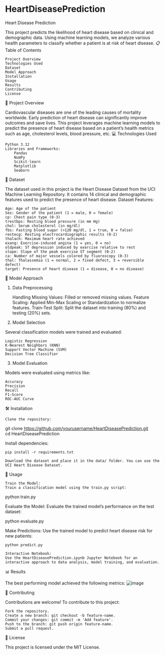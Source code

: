 # HeartDiseasePrediction

Heart Disease Prediction


This project predicts the likelihood of heart disease based on clinical and demographic data. Using machine learning models, we analyze various health parameters to classify whether a patient is at risk of heart disease.
📋 Table of Contents

    Project Overview
    Technologies Used
    Dataset
    Model Approach
    Installation
    Usage
    Results
    Contributing
    License

📖 Project Overview

Cardiovascular diseases are one of the leading causes of mortality worldwide. Early prediction of heart disease can significantly improve outcomes and save lives. This project leverages machine learning models to predict the presence of heart disease based on a patient’s health metrics such as age, cholesterol levels, blood pressure, etc.
💻 Technologies Used

    Python 3.12
    Libraries and Frameworks:
        Pandas
        NumPy
        Scikit-learn
        Matplotlib
        Seaborn

📂 Dataset

The dataset used in this project is the Heart Disease Dataset from the UCI Machine Learning Repository. It contains 14 clinical and demographic features used to predict the presence of heart disease.
Dataset Features:

    Age: Age of the patient
    Sex: Gender of the patient (1 = male, 0 = female)
    cp: Chest pain type (0-3)
    trestbps: Resting blood pressure (in mm Hg)
    chol: Serum cholesterol (in mg/dl)
    fbs: Fasting blood sugar (>120 mg/dl, 1 = true, 0 = false)
    restecg: Resting electrocardiographic results (0-2)
    thalach: Maximum heart rate achieved
    exang: Exercise-induced angina (1 = yes, 0 = no)
    oldpeak: ST depression induced by exercise relative to rest
    slope: Slope of the peak exercise ST segment (0-2)
    ca: Number of major vessels colored by fluoroscopy (0-3)
    thal: Thalassemia (1 = normal, 2 = fixed defect, 3 = reversible defect)
    target: Presence of heart disease (1 = disease, 0 = no disease)

🧠 Model Approach
1. Data Preprocessing

    Handling Missing Values: Filled or removed missing values.
    Feature Scaling: Applied Min-Max Scaling or Standardization to normalize features.
    Train-Test Split: Split the dataset into training (80%) and testing (20%) sets.

2. Model Selection

Several classification models were trained and evaluated:

    Logistic Regression
    K-Nearest Neighbors (KNN)
    Support Vector Machine (SVM)
    Decision Tree Classifier

3. Model Evaluation

Models were evaluated using metrics like:

    Accuracy
    Precision
    Recall
    F1-Score
    ROC-AUC Curve

🛠 Installation

    Clone the repository:

git clone https://github.com/yourusername/HeartDiseasePrediction.git  
cd HeartDiseasePrediction  

Install dependencies:

    pip install -r requirements.txt  

    Download the dataset and place it in the data/ folder. You can use the UCI Heart Disease Dataset.

🚀 Usage

    Train the Model:
    Train a classification model using the train.py script:

python train.py  

Evaluate the Model:
Evaluate the trained model’s performance on the test dataset:

python evaluate.py  

Make Predictions:
Use the trained model to predict heart disease risk for new patients:

    python predict.py  

    Interactive Notebook:
    Use the HeartDiseasePrediction.ipynb Jupyter Notebook for an interactive approach to data analysis, model training, and evaluation.

📊 Results

The best performing model achieved the following metrics:
![image](https://github.com/user-attachments/assets/c0602213-9b72-47de-b27f-5b55c5882f66)



🤝 Contributing

Contributions are welcome! To contribute to this project:

    Fork the repository.
    Create a new branch: git checkout -b feature-name.
    Commit your changes: git commit -m 'Add feature'.
    Push to the branch: git push origin feature-name.
    Submit a pull request.

📝 License

This project is licensed under the MIT License.
